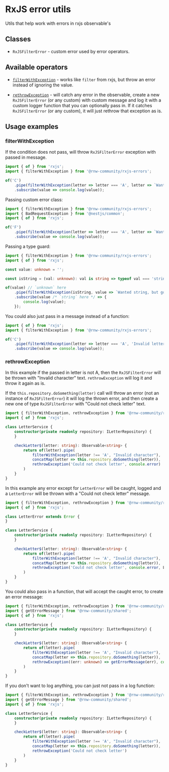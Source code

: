 # RxJS error utils

Utils that help work with errors in rxjs observable's

## Classes

- `RxJSFilterError` - custom error used by error operators.

## Available operators

- [`filterWithException`](#filterwithexception) - works like `filter` from rxjs, but throw an error instead of ignoring the
  value.

- [`rethrowException`](#rethrowexception) - will catch any error in the observable, create a
  new `RxJSFilterError` (or any custom) with custom message and log it with a custom logger function that you can optionally
  pass in. If it catches `RxJSFilterError` (or any custom), it will
  just rethrow that exception as is.

## Usage examples

### filterWithException

If the condition does not pass, will throw `RxJSFilterError` exception with passed in message.

```typescript
import { of } from 'rxjs';
import { filterWithException } from '@rnw-community/rxjs-errors';

of('C')
    .pipe(filterWithException(letter => letter === 'A', letter => `Wanted A, but got ${letter}`))
    .subscribe(value => console.log(value));
```

Passing custom error class:

```typescript
import { filterWithException } from '@rnw-community/rxjs-errors';
import { BadRequestException } from '@nestjs/common';
import { of } from 'rxjs';

of('F')
    .pipe(filterWithException(letter => letter === 'A', letter => `Wanted A, but got ${letter}`, BadRequestException))
    .subscribe(value => console.log(value));
```

Passing a type guard:

```typescript
import { filterWithException } from '@rnw-community/rxjs-errors';
import { of } from 'rxjs';

const value: unknown = '';

const isString = (val: unknown): val is string => typeof val === 'string';

of(value) // `unknown` here
    .pipe(filterWithException(isString, value => `Wanted string, but got ${typeof value}`))
    .subscribe(value /* `string` here */ => {
        console.log(value);
    });
```

You could also just pass in a message instead of a function:

```typescript
import { of } from 'rxjs';
import { filterWithException } from '@rnw-community/rxjs-errors';

of('C')
    .pipe(filterWithException(letter => letter === 'A', 'Invalid letter recevied'))
    .subscribe(value => console.log(value));
```

### rethrowException

In this example if the passed in letter is not A, then the `RxJSFilterError` will be thrown with "Invalid character" text.
`rethrowException` will log it and throw it again as is.

If the `this.repository.doSomething(letter)` call will throw an error (not an instance of `RxJSFilterError`) it will log the
thrown error, and then create a new one of type `RxJSFilterError` with "Could not check letter" text.

```typescript
import { filterWithException, rethrowException } from '@rnw-community/rxjs-errors/src';
import { of } from 'rxjs';

class LetterService {
    constructor(private readonly repository: ILetterRepository) {
    }

    checkLetter$(letter: string): Observable<string> {
        return of(letter).pipe(
            filterWithException(letter !== 'A', "Invalid character"),
            concatMap(letter => this.repository.doSomething(letter)),
            rethrowException('Could not check letter', console.error)
        )
    }
}
```

In this example any error except for `LetterError` will be caught, logged and a `LetterError` will be thrown with a  "Could
not check letter" message.

```typescript
import { filterWithException, rethrowException } from '@rnw-community/rxjs-errors/src';
import { of } from 'rxjs';

class LetterError extends Error {
}

class LetterService {
    constructor(private readonly repository: ILetterRepository) {
    }

    checkLetter$(letter: string): Observable<string> {
        return of(letter).pipe(
            filterWithException(letter !== 'A', "Invalid character"),
            concatMap(letter => this.repository.doSomething(letter)),
            rethrowException('Could not check letter', console.error, LetterError)
        )
    }
}
```

You could also pass in a function, that will accept the caught error, to create an error message:

```typescript
import { filterWithException, rethrowException } from '@rnw-community/rxjs-errors';
import { getErrorMessage } from '@rnw-community/shared';
import { of } from 'rxjs';

class LetterService {
    constructor(private readonly repository: ILetterRepository) {
    }

    checkLetter$(letter: string): Observable<string> {
        return of(letter).pipe(
            filterWithException(letter !== 'A', "Invalid character"),
            concatMap(letter => this.repository.doSomething(letter)),
            rethrowException((err: unknown) => getErrorMessage(err), console.error)
        )
    }
}
```

If you don't want to log anything, you can just not pass in a log function:

```typescript
import { filterWithException, rethrowException } from '@rnw-community/rxjs-errors';
import { getErrorMessage } from '@rnw-community/shared';
import { of } from 'rxjs';

class LetterService {
    constructor(private readonly repository: ILetterRepository) {
    }

    checkLetter$(letter: string): Observable<string> {
        return of(letter).pipe(
            filterWithException(letter !== 'A', "Invalid character"),
            concatMap(letter => this.repository.doSomething(letter)),
            rethrowException('Could not check letter')
        )
    }
}
```
